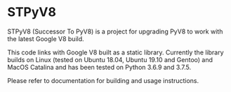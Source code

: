 # STPyV8

STPyV8 (Successor To PyV8) is a project for upgrading PyV8 to work with the latest Google
V8 build.

This code links with Google V8 built as a static library. Currently the library builds
on Linux (tested on Ubuntu 18.04, Ubuntu 19.10 and Gentoo) and MacOS Catalina and has
been tested on Python 3.6.9 and 3.7.5.

Please refer to documentation for building and usage instructions.
